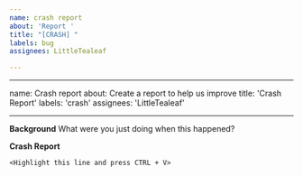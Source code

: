 ```yaml
---
name: crash report
about: 'Report '
title: "[CRASH] "
labels: bug
assignees: LittleTealeaf

---
```


---
name: Crash report
about: Create a report to help us improve
title: 'Crash Report'
labels: 'crash'
assignees: 'LittleTealeaf'

---
**Background**
What were you just doing when this happened?

<Type here>

**Crash Report**

```
<Highlight this line and press CTRL + V>
```
